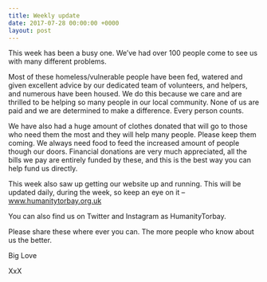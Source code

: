 ```yaml
---
title: Weekly update
date: 2017-07-28 00:00:00 +0000
layout: post
---
```


This week has been a busy one. We’ve had over 100 people come to see us with many different problems.

Most of these homeless/vulnerable people have been fed, watered and given excellent advice by our dedicated team of volunteers, and helpers, and numerous have been housed. We do this because we care and are thrilled to be helping so many people in our local community. None of us are paid and we are determined to make a difference. Every person counts.

We have also had a huge amount of clothes donated that will go to those who need them the most and they will help many people. Please keep them coming. We always need food to feed the increased amount of people though our doors. Financial donations are very much appreciated, all the bills we pay are entirely funded by these, and this is the best way you can help fund us directly.

This week also saw up getting our website up and running. This will be updated daily, during the week, so keep an eye on it – www.humanitytorbay.org.uk

You can also find us on Twitter and Instagram as HumanityTorbay.

Please share these where ever you can. The more people who know about us the better.

Big Love

XxX